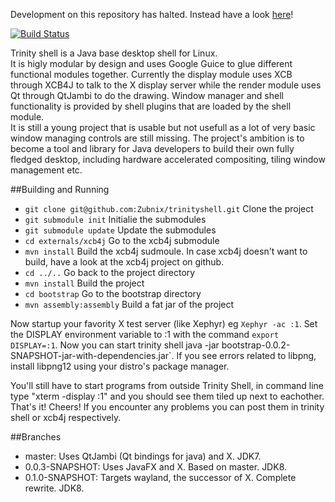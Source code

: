 Development on this repository has halted. Instead have a look [here](https://github.com/Zubnix/trinity)!


[![Build Status](https://travis-ci.org/Zubnix/trinityshell.png?branch=0.0.3-SNAPSHOT)](https://travis-ci.org/Zubnix/trinityshell)

Trinity shell is a Java base desktop shell for Linux.  
It is higly modular by design and uses Google Guice to glue different functional modules together. Currently the display module uses XCB through XCB4J to talk to the X display server while the render module uses Qt through QtJambi to do the drawing. Window manager and shell functionality is provided by shell plugins that are loaded by the shell module.  
It is still a young project that is usable but not usefull as a lot of very basic window managing controls are still missing. The project's ambition is to become a tool and library for Java developers to build their own fully fledged desktop, including hardware accelerated compositing, tiling window management etc.

##Building  and Running

- `git clone git@github.com:Zubnix/trinityshell.git` Clone the project
- `git submodule init` Initialie the submodules
- `git submodule update` Update the submodules
- `cd externals/xcb4j` Go to the xcb4j submodule
- `mvn install` Build the xcb4j sudmoule. In case xcb4j doesn't want to build, have a look at the xcb4j project on github.
- `cd ../..` Go back to the project directory
- `mvn install` Build the project
- `cd bootstrap` Go to the bootstrap directory
- `mvn assembly:assembly` Build a fat jar of the project

Now startup your favority X test server (like Xephyr) eg `Xephyr -ac :1`. Set the DISPLAY environment variable to :1 with the command `export DISPLAY=:1`. Now you can start trinity shell java -jar bootstrap-0.0.2-SNAPSHOT-jar-with-dependencies.jar`. If you see errors related to libpng, install libpng12 using your distro's package manager.

You'll still have to start programs from outside Trinity Shell, in command line type "xterm -display :1" and you should see them tiled up next to eachother. That's it! Cheers! If you encounter any problems you can post them in trinity shell or xcb4j respectively.

##Branches

- master: Uses QtJambi (Qt bindings for java) and X. JDK7.
- 0.0.3-SNAPSHOT: Uses JavaFX and X. Based on master. JDK8.
- 0.1.0-SNAPSHOT: Targets wayland, the successor of X. Complete rewrite. JDK8.
